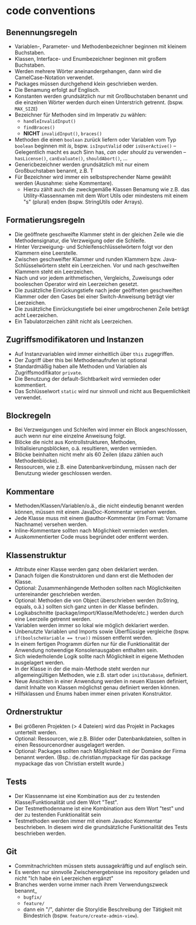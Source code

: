 # code conventions

## Benennungsregeln

* Variablen-, Parameter- und Methodenbezeichner beginnen mit kleinem Buchstaben.
* Klassen, Interface- und Enumbezeichner beginnen mit großem Buchstaben.
* Werden mehrere Wörter aneinandergehangen, dann wird die CamelCase-Notation verwendet.
* Packages müssen durchgehend klein geschrieben werden.
* Die Benamung erfolgt auf Englisch.
* Konstanten werden grundsätzlich nur mit Großbuchstaben benannt und die einzelnen Wörter werden durch einen Unterstrich getrennt. (bspw. `MAX_SIZE`)
* Bezeichner für Methoden sind im Imperativ zu wählen:
  * `handleInvalidInput()`
  * `findBraces()`
  * **NICHT** `invalidInput()`, `braces()`
* Methoden die einen `boolean` zurück liefern oder Variablen vom Typ `boolean` beginnen mit *is*, bspw. `isInputValid` oder `isUserActive()` – Gelegentlich macht es auch Sinn has, *can* oder *should* zu verwenden – `hasLicense()`, `canEvaluate()`, `shouldAbort()`, ...
* Genericbezeichner werden grundsätzlich mit nur einem Großbuchstaben benannt, z.B. T
* Für Bezeichner wird immer ein selbstsprechender Name gewählt werden (Ausnahme: siehe Kommentare).
  * Hierzu zählt auch die zweckgemäße Klassen Benamung wie z.B. das Utility-Klassennamen mit dem Wort Utils oder mindestens mit einem "s" (plural) enden (bspw. StringUtils oder Arrays).

## Formatierungsregeln

* Die geöffnete geschweifte Klammer steht in der gleichen Zeile wie die Methodensignatur, die Verzweigung oder die Schleife.
* Hinter Verzweigung- und Schleifenschlüsselwörtern folgt vor den Klammern eine Leerstelle.
* Zwischen geschweifter Klammer und runden Klammern bzw. Java-Schlüsselwörtern steht ein Leerzeichen. Vor und nach geschweiften Klammern steht ein Leerzeichen.
* Nach und vor jedem arithmetischen, Vergleichs, Zuweisungs oder booleschen Operator wird ein Leerzeichen gesetzt.
* Die zusätzliche Einrückungstiefe nach jeder geöffneten geschweiften Klammer oder den Cases bei einer Switch-Anweisung beträgt vier Leerzeichen.
* Die zusätzliche Einrückungstiefe bei einer umgebrochenen Zeile beträgt acht Leerzeichen.
* Ein Tabulatorzeichen zählt nicht als Leerzeichen.

## Zugriffsmodifikatoren und Instanzen

* Auf Instanzvariablen wird immer einheitlich über `this` zugegriffen.
* Der Zugriff über this bei Methodenaufrufen ist optional
* Standardmäßig haben alle Methoden und Variablen als Zugriffsmodifikator `private`.
* Die Benutzung der default-Sichtbarkeit wird vermieden oder kommentiert.
* Das Schlüsselwort `static` wird nur sinnvoll und nicht aus Bequemlichkeit verwendet.

## Blockregeln

* Bei Verzweigungen und Schleifen wird immer ein Block angeschlossen, auch wenn nur eine einzelne Anweisung folgt.
* Blöcke die nicht aus Kontrollstrukturen, Methoden, Initialisierungsblöcken, o.ä. resultieren, werden vermieden.
* Blöcke beinhalten nicht mehr als 60 Zeilen (dazu zählen auch Methodenblöcke).
* Ressourcen, wie z.B. eine Datenbankverbindung, müssen nach der Benutzung wieder geschlossen werden.

## Kommentare

* Methoden/Klassen/Variablen/o.ä., die nicht eindeutig benannt werden können, müssen mit einem JavaDoc-Kommentar versehen werden.
* Jede Klasse muss mit einem @author-Kommentar (im Format: Vorname Nachname) versehen werden.
* Inline-Kommentare sollten nach Möglichkeit vermieden werden.
* Auskommentierter Code muss begründet oder entfernt werden.

## Klassenstruktur

* Attribute einer Klasse werden ganz oben deklariert werden.
* Danach folgen die Konstruktoren und dann erst die Methoden der Klasse.
* Optional: Zusammenhängende Methoden sollten nach Möglichkeiten untereinander
geschrieben werden.
* Optional: Methoden die von Object überschrieben werden (toString, equals, o.ä.) sollten
sich ganz unten in der Klasse befinden.
* Logikabschnitte (package/import/Klasse/Methode/etc.) werden durch eine Leerzeile
getrennt werden.
* Variablen werden immer so lokal wie möglich deklariert werden.
* Unbenutzte Variablen und Imports sowie Überflüssige vergleiche (bspw.
  `if(boolscheVariable == true))` müssen entfernt werden.
* In einem fertigen Programm dürfen nur für die Funktionalität der Anwendung notwendige
Konsolenausgaben enthalten sein.
* Sich wiederholende Logik sollte nach Möglichkeit in eigene Methoden ausgelagert
werden.
* In der Klasse in der die main-Methode steht werden nur allgemeingültigen Methoden, wie
z.B. start oder `initDatabase`, definiert.
* Neue Ansichten in einer Anwendung werden in neuen Klassen definiert, damit Inhalte von
Klassen möglichst genau definiert werden können.
* Hilfsklassen und Enums haben immer einen privaten Konstruktor.

## Ordnerstruktur

* Bei größeren Projekten (> 4 Dateien) wird das Projekt in Packages unterteilt werden.
* Optional: Ressourcen, wie z.B. Bilder oder Datenbankdateien, sollten in einen Ressourcenordner ausgelagert werden.
* Optional: Packages sollten nach Möglichkeit mit der Domäne der Firma benannt werden.
  (Bsp.: de.christian.mypackage für das package mypackage das von Christian erstellt wurde.)

## Tests

* Der Klassenname ist eine Kombination aus der zu testenden Klasse/Funktionalität und dem Wort "Test".
* Der Testmethodenname ist eine Kombination aus dem Wort "test" und der zu testenden Funktionalität sein
* Testmethoden werden immer mit einem Javadoc Kommentar beschrieben. In diesem wird die grundsätzliche Funktionalität des Tests beschrieben werden.

## Git

* Commitnachrichten müssen stets aussagekräftig und auf englisch sein.
* Es werden nur sinnvolle Zwischenergebnisse ins repository geladen und nicht "Ich habe ein Leerzeichen ergänzt"
* Branches werden vorne immer nach ihrem Verwendungszweck benannt_
  * `bugfix/`
  * `feature/`
  * dann ein "/", dahinter die Story/die Beschreibung der Tätigkeit mit Bindestrich (bspw. `feature/create-admin-view`).